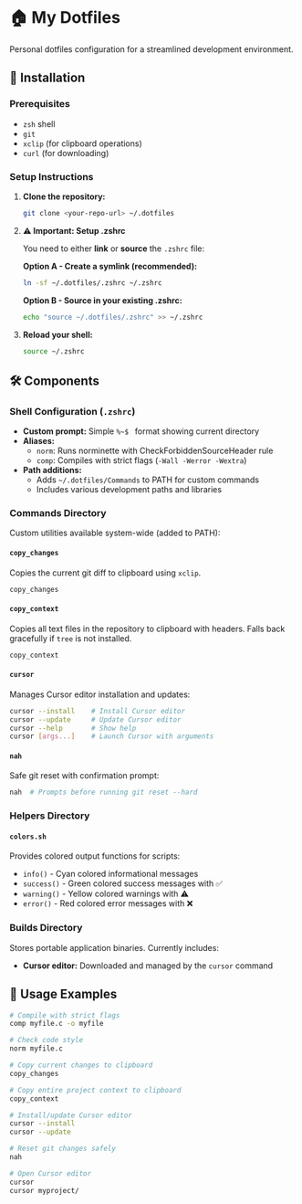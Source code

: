 # 🏠 My Dotfiles

Personal dotfiles configuration for a streamlined development environment.

## 🚀 Installation

### Prerequisites
- `zsh` shell
- `git`
- `xclip` (for clipboard operations)
- `curl` (for downloading)

### Setup Instructions

1. **Clone the repository:**
   ```bash
   git clone <your-repo-url> ~/.dotfiles
   ```

2. **⚠️ Important: Setup .zshrc**

   You need to either **link** or **source** the `.zshrc` file:

   **Option A - Create a symlink (recommended):**
   ```bash
   ln -sf ~/.dotfiles/.zshrc ~/.zshrc
   ```

   **Option B - Source in your existing .zshrc:**
   ```bash
   echo "source ~/.dotfiles/.zshrc" >> ~/.zshrc
   ```

3. **Reload your shell:**
   ```bash
   source ~/.zshrc
   ```

## 🛠️ Components

### Shell Configuration (`.zshrc`)
- **Custom prompt:** Simple `%~$ ` format showing current directory
- **Aliases:**
  - `norm`: Runs norminette with CheckForbiddenSourceHeader rule
  - `comp`: Compiles with strict flags (`-Wall -Werror -Wextra`)
- **Path additions:**
  - Adds `~/.dotfiles/Commands` to PATH for custom commands
  - Includes various development paths and libraries

### Commands Directory
Custom utilities available system-wide (added to PATH):

#### `copy_changes`
Copies the current git diff to clipboard using `xclip`.
```bash
copy_changes
```

#### `copy_context`
Copies all text files in the repository to clipboard with headers. Falls back gracefully if `tree` is not installed.
```bash
copy_context
```

#### `cursor`
Manages Cursor editor installation and updates:
```bash
cursor --install    # Install Cursor editor
cursor --update     # Update Cursor editor
cursor --help       # Show help
cursor [args...]    # Launch Cursor with arguments
```

#### `nah`
Safe git reset with confirmation prompt:
```bash
nah  # Prompts before running git reset --hard
```

### Helpers Directory

#### `colors.sh`
Provides colored output functions for scripts:
- `info()` - Cyan colored informational messages
- `success()` - Green colored success messages with ✅
- `warning()` - Yellow colored warnings with ⚠️
- `error()` - Red colored error messages with ❌

### Builds Directory
Stores portable application binaries. Currently includes:
- **Cursor editor:** Downloaded and managed by the `cursor` command

## 🎯 Usage Examples

```bash
# Compile with strict flags
comp myfile.c -o myfile

# Check code style
norm myfile.c

# Copy current changes to clipboard
copy_changes

# Copy entire project context to clipboard
copy_context

# Install/update Cursor editor
cursor --install
cursor --update

# Reset git changes safely
nah

# Open Cursor editor
cursor
cursor myproject/
```
